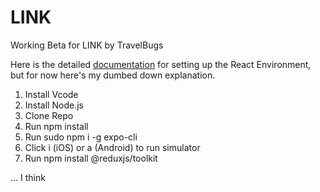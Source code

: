 # LINK
Working Beta for LINK by TravelBugs


Here is the detailed [documentation](https://reactnative.dev/docs/environment-setup) for setting up the React Environment,
but for now here's my dumbed down explanation.

1. Install Vcode
2. Install Node.js
3. Clone Repo
4. Run npm install
5. Run sudo npm i -g expo-cli
6. Click i (iOS) or a (Android) to run simulator
7. Run npm install @reduxjs/toolkit 

... I think
